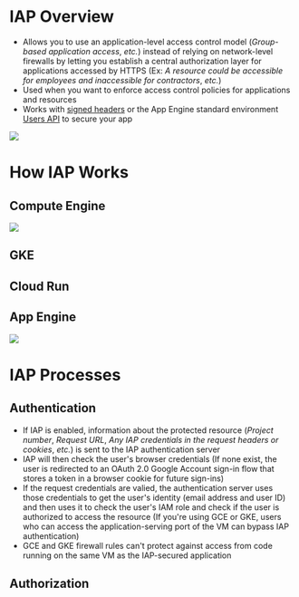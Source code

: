 # IAP Overview

* Allows you to use an application-level access control model (*Group-based application access*, *etc.*) instead of relying on network-level firewalls by letting you establish a central authorization layer for applications accessed by HTTPS (Ex: *A resource could be accessible for employees and inaccessible for contractors*, *etc.*)
* Used when you want to enforce access control policies for applications and resources
* Works with [signed headers](https://cloud.google.com/iap/docs/signed-headers-howto) or the App Engine standard environment [Users API](https://cloud.google.com/appengine/docs/standard/services/users) to secure your app

![](https://github.com/JonmarCorpuz/SecondBrain/blob/main/Assets/Whitespace.png)

# How IAP Works

## Compute Engine

![](https://github.com/JonmarCorpuz/SecondBrain/blob/main/Assets/More%20Assets/gfonovjvjjsdfdkfndsofkndafklnadsfnlkafndsaf.png)

## GKE

## Cloud Run

## App Engine

![](https://github.com/JonmarCorpuz/SecondBrain/blob/main/Assets/Whitespace.png)

# IAP Processes 

## Authentication

* If IAP is enabled, information about the protected resource (*Project number*, *Request URL*, *Any IAP credentials in the request headers or cookies*, *etc.*) is sent to the IAP authentication server
* IAP will then check the user's browser credentials (If none exist, the user is redirected to an OAuth 2.0 Google Account sign-in flow that stores a token in a browser cookie for future sign-ins)
* If the request credentials are valied, the authentication server uses those credentials to get the user's identity (email address and user ID) and then uses it to check the user's IAM role and check if the user is authorized to access the resource (If you're using GCE or GKE, users who can access the application-serving port of the VM can bypass IAP authentication)
* GCE and GKE firewall rules can't protect against access from code running on the same VM as the IAP-secured application

## Authorization

